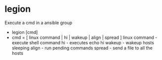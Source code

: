 # legion
Execute a cmd in a ansible group

- legion [cmd]
- cmd = [ linux command | hi | wakeup | align | spread ]
linux command - execute shell command
hi - executes echo hi
wakeup - wakeup hosts sleeping 
align - run pending commands
spread - send a file to all the hosts

